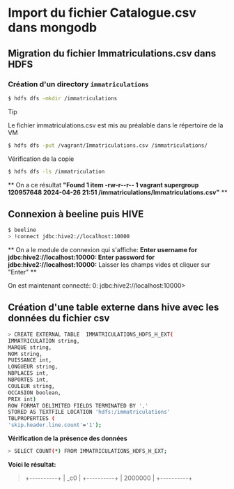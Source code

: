 # Import du fichier Catalogue.csv dans mongodb

## Migration du fichier Immatriculations.csv dans HDFS

### Création d'un directory `immatriculations`
```bash
$ hdfs dfs -mkdir /immatriculations
```

> [!TIP]
> Le fichier immatriculations.csv est mis au préalable dans le répertoire de la VM

```bash
$ hdfs dfs -put /vagrant/Immatriculations.csv /immatriculations/
```

Vérification de la copie
```bash
$ hdfs dfs -ls /immatriculation
```

**
On a ce résultat
__"Found 1 item
-rw-r--r--   1 vagrant supergroup  120957648 2024-04-26 21:51 /immatriculations/Immatriculations.csv"__
**

## Connexion à beeline puis HIVE

```bash
$ beeline
> !connect jdbc:hive2://localhost:10000
```

**
On a le module de connexion qui s'affiche:
    __Enter username for jdbc:hive2://localhost:10000:
    Enter password for jdbc:hive2://localhost:10000:__
Laisser les champs vides et cliquer sur "Enter"
**


On est maintenant connecté:
0: jdbc:hive2://localhost:10000>

## Création d'une table externe dans hive avec les données du fichier csv
```bash
> CREATE EXTERNAL TABLE  IMMATRICULATIONS_HDFS_H_EXT(
IMMATRICULATION string,
MARQUE string,
NOM string,
PUISSANCE int,
LONGUEUR string,
NBPLACES int,
NBPORTES int,
COULEUR string,
OCCASION boolean,
PRIX int)
ROW FORMAT DELIMITED FIELDS TERMINATED BY ','
STORED AS TEXTFILE LOCATION 'hdfs:/immatriculations'
TBLPROPERTIES (
'skip.header.line.count'='1');
```

**__Vérification de la présence des données__**
```bash
> SELECT COUNT(*) FROM IMMATRICULATIONS_HDFS_H_EXT;
```


**Voici le résultat:**
> +----------+
> |   _c0    |
> +----------+
> | 2000000  |
> +----------+